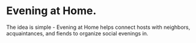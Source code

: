 # Evening at Home.

The idea is simple - Evening at Home helps connect hosts with neighbors, acquaintances, and fiends to organize social evenings in.
